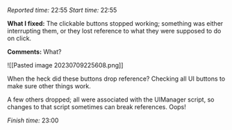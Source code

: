 
*Reported time:* 22:55
*Start time:* 22:55

**What I fixed:**
The clickable buttons stopped working; something was either interrupting them, or they lost reference to what they were supposed to do on click.

**Comments:**
What?

![[Pasted image 20230709225608.png]]

When the heck did these buttons drop reference? Checking all UI buttons to make sure other things work.

A few others dropped; all were associated with the UIManager script, so changes to that script sometimes can break references. Oops!

*Finish time:* 23:00